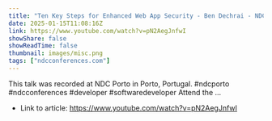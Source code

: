 ```yaml
---
title: "Ten Key Steps for Enhanced Web App Security - Ben Dechrai - NDC Porto 2024"
date: 2025-01-15T11:08:16Z
link: https://www.youtube.com/watch?v=pN2AegJnfwI
showShare: false
showReadTime: false
thumbnail: images/misc.png
tags: ["ndcconferences.com"]
---
```

This talk was recorded at NDC Porto in Porto, Portugal. #ndcporto #ndcconferences #developer #softwaredeveloper Attend the ...

- Link to article: https://www.youtube.com/watch?v=pN2AegJnfwI